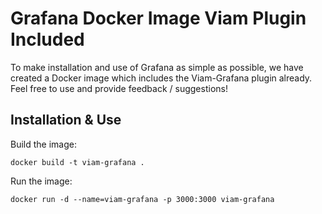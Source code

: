 # Grafana Docker Image Viam Plugin Included

To make installation and use of Grafana as simple as possible, we have created a Docker image which includes the Viam-Grafana plugin already.
Feel free to use and provide feedback / suggestions!

## Installation & Use

Build the image:

```
docker build -t viam-grafana .
```


Run the image:

```
docker run -d --name=viam-grafana -p 3000:3000 viam-grafana
```





